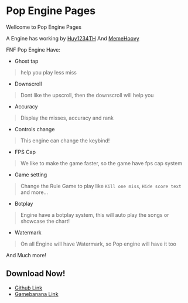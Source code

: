 # Pop Engine Pages

Wellcome to Pop Engine Pages

A Engine has working by [Huy1234TH](https://gamebanana.com/members/1965608) And [MemeHoovy](https://twitter.com/meme_hoovy)

FNF Pop Engine Have:

- Ghost tap
> help you play less miss

- Downscroll
> Dont like the upscroll, then the downscroll will help you

- Accuracy
> Display the misses, accuracy and rank

- Controls change
> This engine can change the keybind!

- FPS Cap
> We like to make the game faster, so the game have fps cap system

- Game setting
> Change the Rule Game to play like `Kill one miss`, `Hide score text` and more...

- Botplay
> Engine have a botplay system, this will auto play the songs or showcase the chart!

- Watermark
> On all Engine will have Watermark, so Pop engine will have it too

And Much more!

## Download Now!

- [Github Link](https://github.com/khuonghoanghuy/FNF-Pop-Engine/releases/tag/0.0.6)
- [Gamebanana Link](https://gamebanana.com/mods/396207)
